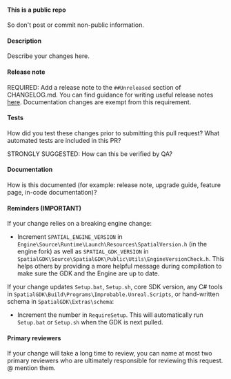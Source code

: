 #### This is a public repo
So don't post or commit non-public information.

#### Description
Describe your changes here.

#### Release note
REQUIRED: Add a release note to the `##Unreleased` section of CHANGELOG.md. You can find guidance for writing useful release notes [here](../SpatialGDK/Extras/internal-documentation/how-to-write-good-release-notes.md). Documentation changes are exempt from this requirement.

#### Tests
How did you test these changes prior to submitting this pull request?
What automated tests are included in this PR?

STRONGLY SUGGESTED: How can this be verified by QA?

#### Documentation
How is this documented (for example: release note, upgrade guide, feature page, in-code documentation)?

#### Reminders (IMPORTANT)
If your change relies on a breaking engine change:
* Increment `SPATIAL_ENGINE_VERSION` in `Engine\Source\Runtime\Launch\Resources\SpatialVersion.h` (in the engine fork) as well as `SPATIAL_GDK_VERSION` in `SpatialGDK\Source\SpatialGDK\Public\Utils\EngineVersionCheck.h`. This helps others by providing a more helpful message during compilation to make sure the GDK and the Engine are up to date.

If your change updates `Setup.bat`, `Setup.sh`, core SDK version, any C# tools in `SpatialGDK\Build\Programs\Improbable.Unreal.Scripts`, or hand-written schema in `SpatialGDK\Extras\schema`:
* Increment the number in `RequireSetup`. This will automatically run `Setup.bat` or `Setup.sh` when the GDK is next pulled.

#### Primary reviewers
If your change will take a long time to review, you can name at most two primary reviewers who are ultimately responsible for reviewing this request. @ mention them.
